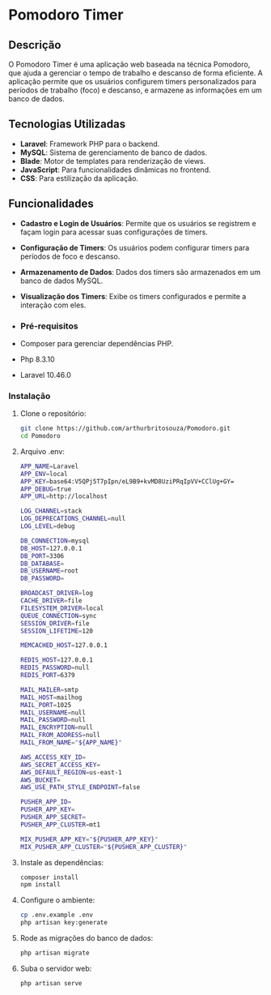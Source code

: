# Pomodoro Timer

## Descrição

O Pomodoro Timer é uma aplicação web baseada na técnica Pomodoro, que ajuda a gerenciar o tempo de trabalho e descanso de forma eficiente. A aplicação permite que os usuários configurem timers personalizados para períodos de trabalho (foco) e descanso, e armazene as informações em um banco de dados.

## Tecnologias Utilizadas

- **Laravel**: Framework PHP para o backend.
- **MySQL**: Sistema de gerenciamento de banco de dados.
- **Blade**: Motor de templates para renderização de views.
- **JavaScript**: Para funcionalidades dinâmicas no frontend.
- **CSS**: Para estilização da aplicação.

## Funcionalidades

- **Cadastro e Login de Usuários**: Permite que os usuários se registrem e façam login para acessar suas configurações de timers.
- **Configuração de Timers**: Os usuários podem configurar timers para períodos de foco e descanso.
- **Armazenamento de Dados**: Dados dos timers são armazenados em um banco de dados MySQL.
- **Visualização dos Timers**: Exibe os timers configurados e permite a interação com eles.

-  ### Pré-requisitos
- Composer para gerenciar dependências PHP.
- Php 8.3.10
- Laravel 10.46.0
### Instalação

1. Clone o repositório:
    ```bash
	git clone https://github.com/arthurbritosouza/Pomodoro.git
	cd Pomodoro
    ```

2. Arquivo .env:
    ```bash
	APP_NAME=Laravel
	APP_ENV=local
	APP_KEY=base64:V5QPj5T7pIpn/eL9B9+kvMD8UziPRqIpVV+CClUg+GY=
	APP_DEBUG=true
	APP_URL=http://localhost

	LOG_CHANNEL=stack
	LOG_DEPRECATIONS_CHANNEL=null
	LOG_LEVEL=debug

	DB_CONNECTION=mysql
	DB_HOST=127.0.0.1
	DB_PORT=3306
	DB_DATABASE=
	DB_USERNAME=root
	DB_PASSWORD=

	BROADCAST_DRIVER=log
	CACHE_DRIVER=file
	FILESYSTEM_DRIVER=local
	QUEUE_CONNECTION=sync
	SESSION_DRIVER=file
	SESSION_LIFETIME=120

	MEMCACHED_HOST=127.0.0.1

	REDIS_HOST=127.0.0.1
	REDIS_PASSWORD=null
	REDIS_PORT=6379

	MAIL_MAILER=smtp
	MAIL_HOST=mailhog
	MAIL_PORT=1025
	MAIL_USERNAME=null
	MAIL_PASSWORD=null
	MAIL_ENCRYPTION=null
	MAIL_FROM_ADDRESS=null
	MAIL_FROM_NAME="${APP_NAME}"

	AWS_ACCESS_KEY_ID=
	AWS_SECRET_ACCESS_KEY=
	AWS_DEFAULT_REGION=us-east-1
	AWS_BUCKET=
	AWS_USE_PATH_STYLE_ENDPOINT=false

	PUSHER_APP_ID=
	PUSHER_APP_KEY=
	PUSHER_APP_SECRET=
	PUSHER_APP_CLUSTER=mt1

	MIX_PUSHER_APP_KEY="${PUSHER_APP_KEY}"
	MIX_PUSHER_APP_CLUSTER="${PUSHER_APP_CLUSTER}"
   ```

3. Instale as dependências:
    ```bash
	composer install
	npm install
    ```
    
3. Configure o ambiente:
    ```bash
	cp .env.example .env
	php artisan key:generate
    ```

4. Rode as migrações do banco de dados:
    ```bash
	php artisan migrate
    ```

5. Suba o servidor web:
    ```bash
	php artisan serve
    ```
